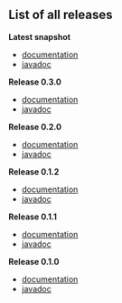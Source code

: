 
## List of all releases ##

**Latest snapshot**
- [documentation](http://doc.boothub.org/snapshots/latest)
- [javadoc](http://doc.boothub.org/snapshots/latest/javadoc)

**Release 0.3.0**
  - [documentation](http://doc.boothub.org/releases/0.3.0)
  - [javadoc](http://doc.boothub.org/releases/0.3.0/javadoc)

**Release 0.2.0**
  - [documentation](http://doc.boothub.org/releases/0.2.0)
  - [javadoc](http://doc.boothub.org/releases/0.2.0/javadoc)

**Release 0.1.2**
  - [documentation](http://doc.boothub.org/releases/0.1.2)
  - [javadoc](http://doc.boothub.org/releases/0.1.2/javadoc)

**Release 0.1.1**
  - [documentation](http://doc.boothub.org/releases/0.1.1)
  - [javadoc](http://doc.boothub.org/releases/0.1.1/javadoc)

**Release 0.1.0**
  - [documentation](http://doc.boothub.org/releases/0.1.0)
  - [javadoc](http://doc.boothub.org/releases/0.1.0/javadoc)


